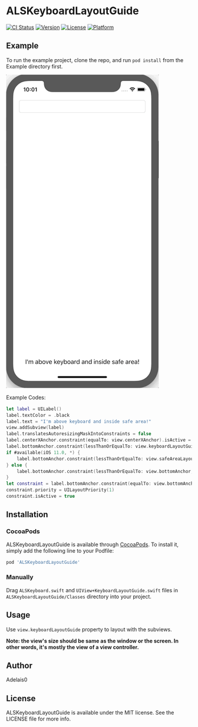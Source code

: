 # ALSKeyboardLayoutGuide

[![CI Status](https://img.shields.io/travis/lilingfeng/ALSKeyboardLayoutGuide.svg?style=flat)](https://travis-ci.org/lilingfeng/ALSKeyboardLayoutGuide)
[![Version](https://img.shields.io/cocoapods/v/ALSKeyboardLayoutGuide.svg?style=flat)](https://cocoapods.org/pods/ALSKeyboardLayoutGuide)
[![License](https://img.shields.io/cocoapods/l/ALSKeyboardLayoutGuide.svg?style=flat)](https://cocoapods.org/pods/ALSKeyboardLayoutGuide)
[![Platform](https://img.shields.io/cocoapods/p/ALSKeyboardLayoutGuide.svg?style=flat)](https://cocoapods.org/pods/ALSKeyboardLayoutGuide)

## Example

To run the example project, clone the repo, and run `pod install` from the Example directory first.

![Example](Example.gif)

Example Codes:
```swift
let label = UILabel()
label.textColor = .black
label.text = "I'm above keyboard and inside safe area!"
view.addSubview(label)
label.translatesAutoresizingMaskIntoConstraints = false
label.centerXAnchor.constraint(equalTo: view.centerXAnchor).isActive = true
label.bottomAnchor.constraint(lessThanOrEqualTo: view.keyboardLayoutGuide.topAnchor, constant: -8.0).isActive = true
if #available(iOS 11.0, *) {
    label.bottomAnchor.constraint(lessThanOrEqualTo: view.safeAreaLayoutGuide.bottomAnchor, constant: -8.0).isActive = true
} else {
    label.bottomAnchor.constraint(lessThanOrEqualTo: view.bottomAnchor, constant: -8.0).isActive = true
}
let constraint = label.bottomAnchor.constraint(equalTo: view.bottomAnchor, constant: 0.0)
constraint.priority = UILayoutPriority(1)
constraint.isActive = true
```

## Installation

### CocoaPods
ALSKeyboardLayoutGuide is available through [CocoaPods](https://cocoapods.org). To install
it, simply add the following line to your Podfile:

```ruby
pod 'ALSKeyboardLayoutGuide'
```

### Manually
Drag `ALSKeyboard.swift` and `UIView+KeyboardLayoutGuide.swift` files in `ALSKeyboardLayoutGuide/Classes` directory into your project.

## Usage
Use `view.keyboardLayoutGuide` property to layout with the subviews. 

**Note: the view's size should be same as the window or the screen. In other words, it's mostly the view of a view controller.**

## Author

Adelais0

## License

ALSKeyboardLayoutGuide is available under the MIT license. See the LICENSE file for more info.
